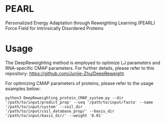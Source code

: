 # PEARL
Personalized Energy Adaptation through Reweighting Learning (PEARL) Force Field for Intrinsically Disordered Proteins
# Usage
The DeepReweighting method is employed to optimize LJ parameters and RNA-specific CMAP parameters. For further details, please refer to this repository: https://github.com/Junjie-Zhu/DeepReweight. 

For optimizing CMAP parameters of proteins, please refer to the usage examples below:

`python3 DeepReweighting_protein_CMAP_system.py --dir '/path/to/input/predict_prop' --seq '/path/to/input/fasta' --name '/path/to/input/system' --coil_dir '/path/to/input/coil_database_prop/' --basis_dir '/path/to/input/basis_dir/' --weight '0.01' `
